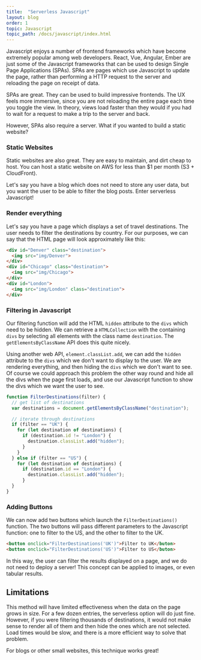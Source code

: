 ```yaml
---
title:  "Serverless Javascript"
layout: blog
order: 1
topic: Javascript
topic_path: /docs/javascript/index.html
---
```

Javascript enjoys a number of frontend frameworks which have become extremely popular among web developers. React, Vue, Angular, Ember are just some of the Javascript frameworks that can be used to design Single Page Applications (SPAs). SPAs are pages which use Javascript to update the page, rather than performing a HTTP request to the server and reloading the page on receipt of data.

SPAs are great. They can be used to build impressive frontends. The UX feels more immersive, since you are not reloading the entire page each time you toggle the view. In theory, views load faster than they would if you had to wait for a request to make a trip to the server and back.

However, SPAs also require a server. What if you wanted to build a static website?

### Static Websites
Static websites are also great. They are easy to maintain, and dirt cheap to host. You can host a static website on AWS for less than $1 per month (S3 + CloudFront).

Let's say you have a blog which does not need to store any user data, but you want the user to be able to filter the blog posts. Enter serverless Javascript!

### Render everything
Let's say you have a page which displays a set of travel destinations. The user needs to filter the destinations by country. For our purposes, we can say that the HTML page will look approximately like this:
```html
<div id="Denver" class="destination">
  <img src="img/Denver">
</div>
<div id="Chicago" class="destination">
  <img src="img/Chicago">
</div>
<div id="London">
  <img src="img/London" class="destination">
</div>
```

### Filtering in Javascript
Our filtering function will add the HTML `hidden` attribute to the `divs` which need to be hidden. We can retrieve a `HTMLCollection` with the containing `divs` by selecting all elements with the class name `destination`. The `getElementsByClassName` API does this quite nicely.

Using another web API, `element.classList.add`, we can add the `hidden` attribute to the `divs` which we don't want to display to the user. We are rendering everything, and then hiding the `divs` which we don't want to see. Of course we could approach this problem the other way round and hide all the divs when the page first loads, and use our Javascript function to show the divs which we want the user to see.
```javascript
function FilterDestinations(filter) {
  // get list of destinations
  var destinations = document.getElementsByClassName("destination");

  // iterate through destinations
  if (filter == "UK") {
    for (let destination of destinations) {
      if (destination.id != "London") {
        destination.classList.add("hidden");
      }
    }
  } else if (filter == "US") {
    for (let destination of destinations) {
      if (destination.id == "London") {
        destination.classList.add("hidden");
      }
  }
}
```

### Adding Buttons
We can now add two buttons which launch the `FilterDestinations()` function. The two buttons will pass different parameters to the Javascript function: one to filter to the US, and the other to filter to the UK.
```html
<button onclick="FilterDestinations('UK')">Filter to UK</buton>
<button onclick="FilterDestinations('US')">Filter to US</buton>
```

In this way, the user can filter the results displayed on a page, and we do not need to deploy a server! This concept can be applied to images, or even tabular results.

## Limitations
This method will have limited effectiveness when the data on the page grows in size. For a few dozen entries, the serverless option will do just fine. However, if you were filtering thousands of destinations, it would not make sense to render all of them and then hide the ones which are not selected. Load times would be slow, and there is a more efficient way to solve that problem.

For blogs or other small websites, this technique works great!